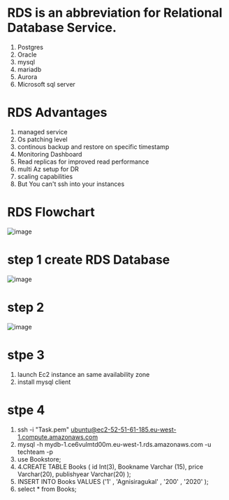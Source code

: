# RDS is an abbreviation for Relational Database Service.
  
  1. Postgres
  2. Oracle
  3. mysql 
  4. mariadb
  5. Aurora
  6. Microsoft sql server

# RDS Advantages

 1. managed service
 2. Os patching level
 3. continous backup and restore on specific timestamp
 4. Monitoring Dashboard
 5. Read replicas for improved read performance
 6. multi Az setup for DR
 7. scaling capabilities
 8. But You can't ssh into your instances

# RDS Flowchart

![image](https://user-images.githubusercontent.com/42309948/147873078-11dbe3b8-5b8f-4617-9d2a-3a428326d9e7.png)

# step 1 create RDS Database

![image](https://user-images.githubusercontent.com/42309948/147876834-5eeaec15-0895-4dfb-864c-55f5d528f1ea.png)

# step 2 

![image](https://user-images.githubusercontent.com/42309948/147877155-bf7d32d6-3468-46bd-9207-b6720145e78b.png)

# stpe 3
  
  1. launch Ec2 instance an same availability zone
  2. install mysql client 

# stpe 4 

 1. ssh -i "Task.pem" ubuntu@ec2-52-51-61-185.eu-west-1.compute.amazonaws.com
 2. mysql -h mydb-1.ce6vulmtd00m.eu-west-1.rds.amazonaws.com -u techteam -p 
 3. use Bookstore;
 4.  4.CREATE TABLE Books ( id Int(3), Bookname Varchar (15), price Varchar(20), publishyear Varchar(20) ); 
 5.  INSERT INTO Books VALUES ('1' , 'Agnisiragukal' , '200' , '2020' );
 6.  select * from Books;
 
 
 
 

 




